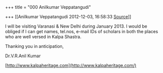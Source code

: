 +++
title = "000 Anilkumar Veppatangudi"

+++
[[Anilkumar Veppatangudi	2012-12-03, 16:58:33 [Source](https://groups.google.com/g/samskrita/c/YYdY0Wg2vfk)]]



I will be visiting Varanasi & New Delhi during January 2013. I would be obliged if I can get names, tel.nos, e-mail IDs of scholars in both the places who are well versed in Kalpa Shastra.

Thanking you in anticipation,  

Dr.V.R.Anil Kumar

[http://www.kalpaheritage.com](http://www.kalpaheritage.com/)

  

